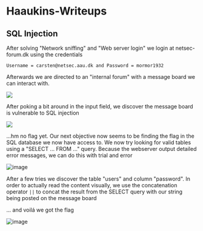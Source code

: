 # Haaukins-Writeups

## SQL Injection
After solving "Network sniffing" and "Web server login" we login at netsec-forum.dk using the credentials 

```Username = carsten@netsec.aau.dk and Password = mormor1932```

Afterwards we are directed to an "internal forum" with a message board we can interact with. 

![](https://i.imgur.com/juNXHNd.png)

After poking a bit around in the input field, we discover the message board is vulnerable to SQL injection

![](https://i.imgur.com/fgRnfqX.png)

...hm no flag yet. 
Our next objective now seems to be finding the flag in the SQL database we now have access to.
We now try looking for valid tables using a "SELECT ... FROM ..." query.
Because the webserver output detailed error messages, we can do this with trial and error

![image](https://user-images.githubusercontent.com/43621940/190901013-270ca32b-eb5e-4a44-85cd-0cb34e27cbdd.png)

After a few tries we discover the table "users" and column "password".
In order to actually read the content visually, we use the concatenation operator `||` 
to concat the result from the SELECT query with our string being posted on the message board


... and voilá we got the flag

![image](https://user-images.githubusercontent.com/43621940/190901502-7966fa6b-3f7c-47b4-b93f-9f13c741d4a1.png)

